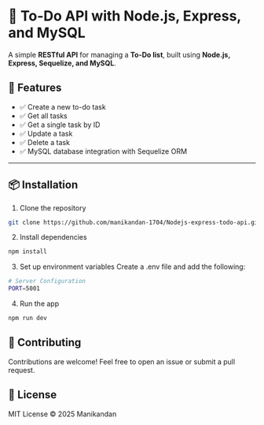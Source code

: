 # 📝 To-Do API with Node.js, Express, and MySQL

A simple **RESTful API** for managing a **To-Do list**, built using **Node.js, Express, Sequelize, and MySQL**.

## 🚀 Features
- ✅ Create a new to-do task
- ✅ Get all tasks
- ✅ Get a single task by ID
- ✅ Update a task
- ✅ Delete a task
- ✅ MySQL database integration with Sequelize ORM

---

## 📦 Installation

1. Clone the repository
```sh
git clone https://github.com/manikandan-1704/Nodejs-express-todo-api.git
```
2. Install dependencies
```sh
npm install
```
3. Set up environment variables
Create a .env file and add the following:
```sh
# Server Configuration
PORT=5001
```
4. Run the app
```sh
npm run dev
```

## 🤝 Contributing
Contributions are welcome! Feel free to open an issue or submit a pull request.

## 📜 License
MIT License © 2025 Manikandan


